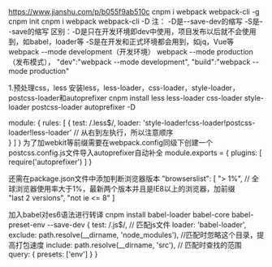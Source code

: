 https://www.jianshu.com/p/b055f9ab510c
cnpm i webpack webpack-cli -g
cnpm init
cnpm i webpack webpack-cli -D
注： -D是--save-dev的缩写
-S是--save的缩写
区别：-D是只在开发环境即dev中使用，项目发布以后就不会使用到，如babel，loader等
-S是在开发和正式环境都会用到，如jq，Vue等
webpack --mode development（开发环境）
webpack --mode production（发布模式），
"dev":"webpack --mode development", "build":"webpack --mode production"

1.预处理css，less
安装less，less-loader，css-loader，style-loader，postcss-loader和autoprefixer
cnpm install less less-loader css-loader style-loader postcss-loader autoprefixer -D

module: {
  rules: [
    {
      test: /\.less$/,
      loader: 'style-loader!css-loader!postcss-loader!less-loader'  // 从右到左执行，所以注意顺序  
    }
  ]
}
为了加webkit等前缀需要在webpack.config同级下创建一个postcss.config.js文件导入autoprefixer自动补全
module.exports = {
  plugins: [
    require('autoprefixer')
  ]
}

还需在package.json文件中添加判断浏览器版本
"browserslist": [
  "> 1%",       // 全球浏览器使用率大于1%，最新两个版本并且是IE8以上的浏览器，加前缀  
  "last 2 versions",
  "not ie <= 8"
]

加入babel对es6语法进行转译
cnpm install babel-loader babel-core babel-preset-env --save-dev
{
  test: /\.js$/,               // 匹配js文件
  loader: 'babel-loader',
  exclude: path.resolve(__dirname, 'node_modules'),    //匹配时忽略这个目录，提高打包速度
  include: path.resolve(__dirname, 'src'),             // 匹配时查找的范围
  query: {
    presets: ['env']
  }
}







